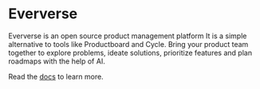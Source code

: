 # Eververse

Eververse is an open source product management platform It is a simple alternative to tools like Productboard and Cycle. Bring your product team together to explore problems, ideate solutions, prioritize features and plan roadmaps with the help of AI.

Read the [docs](https://docs.eververse.ai/) to learn more.